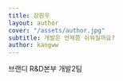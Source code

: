 ```yaml
---
title: 강원우
layout: author
cover: "/assets/author.jpg"
subtitle: 개발은 언제쯤 쉬워질까요?
author: kangww
---
```


브랜디 R&D본부 개발2팀